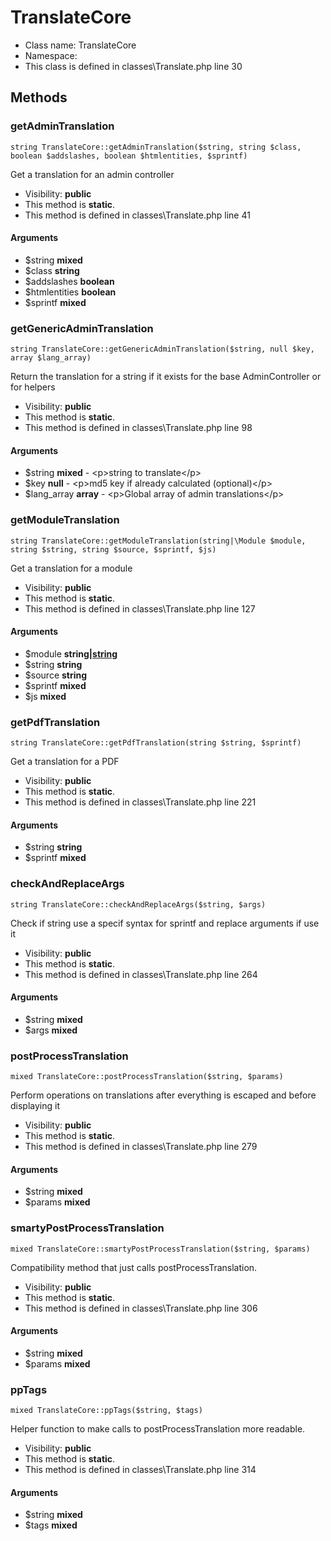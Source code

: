 TranslateCore
===============






* Class name: TranslateCore
* Namespace: 
* This class is defined in classes\Translate.php line 30







Methods
-------


### getAdminTranslation

    string TranslateCore::getAdminTranslation($string, string $class, boolean $addslashes, boolean $htmlentities, $sprintf)

Get a translation for an admin controller



* Visibility: **public**
* This method is **static**.
* This method is defined in classes\Translate.php line 41


#### Arguments
* $string **mixed**
* $class **string**
* $addslashes **boolean**
* $htmlentities **boolean**
* $sprintf **mixed**



### getGenericAdminTranslation

    string TranslateCore::getGenericAdminTranslation($string, null $key, array $lang_array)

Return the translation for a string if it exists for the base AdminController or for helpers



* Visibility: **public**
* This method is **static**.
* This method is defined in classes\Translate.php line 98


#### Arguments
* $string **mixed** - &lt;p&gt;string to translate&lt;/p&gt;
* $key **null** - &lt;p&gt;md5 key if already calculated (optional)&lt;/p&gt;
* $lang_array **array** - &lt;p&gt;Global array of admin translations&lt;/p&gt;



### getModuleTranslation

    string TranslateCore::getModuleTranslation(string|\Module $module, string $string, string $source, $sprintf, $js)

Get a translation for a module



* Visibility: **public**
* This method is **static**.
* This method is defined in classes\Translate.php line 127


#### Arguments
* $module **string|[string](ModuleCore)**
* $string **string**
* $source **string**
* $sprintf **mixed**
* $js **mixed**



### getPdfTranslation

    string TranslateCore::getPdfTranslation(string $string, $sprintf)

Get a translation for a PDF



* Visibility: **public**
* This method is **static**.
* This method is defined in classes\Translate.php line 221


#### Arguments
* $string **string**
* $sprintf **mixed**



### checkAndReplaceArgs

    string TranslateCore::checkAndReplaceArgs($string, $args)

Check if string use a specif syntax for sprintf and replace arguments if use it



* Visibility: **public**
* This method is **static**.
* This method is defined in classes\Translate.php line 264


#### Arguments
* $string **mixed**
* $args **mixed**



### postProcessTranslation

    mixed TranslateCore::postProcessTranslation($string, $params)

Perform operations on translations after everything is escaped and before displaying it



* Visibility: **public**
* This method is **static**.
* This method is defined in classes\Translate.php line 279


#### Arguments
* $string **mixed**
* $params **mixed**



### smartyPostProcessTranslation

    mixed TranslateCore::smartyPostProcessTranslation($string, $params)

Compatibility method that just calls postProcessTranslation.



* Visibility: **public**
* This method is **static**.
* This method is defined in classes\Translate.php line 306


#### Arguments
* $string **mixed**
* $params **mixed**



### ppTags

    mixed TranslateCore::ppTags($string, $tags)

Helper function to make calls to postProcessTranslation more readable.



* Visibility: **public**
* This method is **static**.
* This method is defined in classes\Translate.php line 314


#### Arguments
* $string **mixed**
* $tags **mixed**


